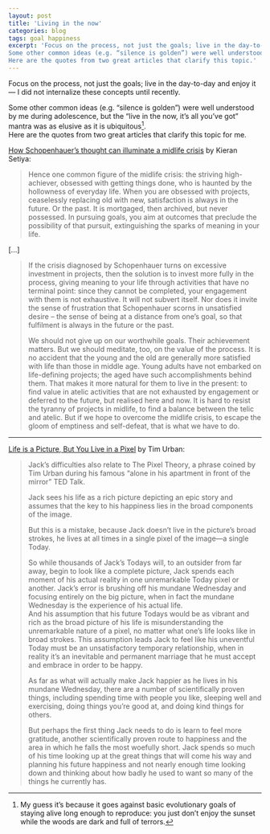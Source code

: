 ```yaml
---
layout: post
title: 'Living in the now'
categories: blog
tags: goal happiness
excerpt: 'Focus on the process, not just the goals; live in the day-to-day and enjoy it — I did not internalize these concepts until recently. <br>
Some other common ideas (e.g. “silence is golden”) were well understood by me during adolescence, but the “live in the now, it’s all you’ve got” mantra was as elusive as it is ubiquitous. <br>  
Here are the quotes from two great articles that clarify this topic.'
---
```


Focus on the process, not just the goals; live in the day-to-day and enjoy it — I did not internalize these concepts until recently.  

Some other common ideas (e.g. “silence is golden”) were well understood by me during adolescence, but the “live in the now, it’s all you’ve got” mantra was as elusive as it is ubiquitous[^1].  
Here are the quotes from two great articles that clarify this topic for me.

[How Schopenhauer’s thought can illuminate a midlife crisis](https://aeon.co/ideas/how-schopenhauers-thought-can-illuminate-a-midlife-crisis) by Kieran Setiya:
> Hence one common figure of the midlife crisis: the striving high-achiever, obsessed with getting things done, who is haunted by the hollowness of everyday life. When you are obsessed with projects, ceaselessly replacing old with new, satisfaction is always in the future. Or the past. It is mortgaged, then archived, but never possessed. In pursuing goals, you aim at outcomes that preclude the possibility of that pursuit, extinguishing the sparks of meaning in your life.

[...]

> If the crisis diagnosed by Schopenhauer turns on excessive investment in projects, then the solution is to invest more fully in the process, giving meaning to your life through activities that have no terminal point: since they cannot be completed, your engagement with them is not exhaustive. It will not subvert itself. Nor does it invite the sense of frustration that Schopenhauer scorns in unsatisfied desire – the sense of being at a distance from one’s goal, so that fulfilment is always in the future or the past.  
>
> We should not give up on our worthwhile goals. Their achievement matters. But we should meditate, too, on the value of the process. It is no accident that the young and the old are generally more satisfied with life than those in middle age. Young adults have not embarked on life-defining projects; the aged have such accomplishments behind them. That makes it more natural for them to live in the present: to find value in atelic activities that are not exhausted by engagement or deferred to the future, but realised here and now. It is hard to resist the tyranny of projects in midlife, to find a balance between the telic and atelic. But if we hope to overcome the midlife crisis, to escape the gloom of emptiness and self-defeat, that is what we have to do.
  
------

[Life is a Picture, But You Live in a Pixel](https://waitbutwhy.com/2013/11/life-is-picture-but-you-live-in-pixel.html) by Tim Urban:
> Jack’s difficulties also relate to The Pixel Theory, a phrase coined by Tim Urban during his famous “alone in his apartment in front of the mirror” TED Talk.  
>
> Jack sees his life as a rich picture depicting an epic story and assumes that the key to his happiness lies in the broad components of the image.  
>
> But this is a mistake, because Jack doesn’t live in the picture’s broad strokes, he lives at all times in a single pixel of the image—a single Today.  
>
> So while thousands of Jack’s Todays will, to an outsider from far away, begin to look like a complete picture, Jack spends each moment of his actual reality in one unremarkable Today pixel or another. Jack’s error is brushing off his mundane Wednesday and focusing entirely on the big picture, when in fact the mundane Wednesday is the experience of his actual life.  
And his assumption that his future Todays would be as vibrant and rich as the broad picture of his life is misunderstanding the unremarkable nature of a pixel, no matter what one’s life looks like in broad strokes. This assumption leads Jack to feel like his uneventful Today must be an unsatisfactory temporary relationship, when in reality it’s an inevitable and permanent marriage that he must accept and embrace in order to be happy.  
>
> As far as what will actually make Jack happier as he lives in his mundane Wednesday, there are a number of scientifically proven things, including spending time with people you like, sleeping well and exercising, doing things you’re good at, and doing kind things for others.  
>
> But perhaps the first thing Jack needs to do is learn to feel more gratitude, another scientifically proven route to happiness and the area in which he falls the most woefully short. Jack spends so much of his time looking up at the great things that will come his way and planning his future happiness and not nearly enough time looking down and thinking about how badly he used to want so many of the things he currently has.


[^1]: My guess it’s because it goes against basic evolutionary goals of staying alive long enough to reproduce: you just don’t enjoy the sunset while the woods are dark and full of terrors.  
